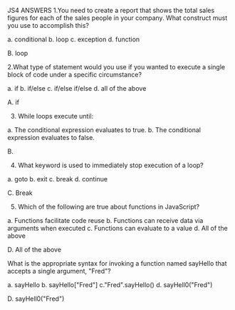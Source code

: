JS4 ANSWERS
1.You need to create a report that shows the total sales figures for each of the sales people in your company. What construct must you use to accomplish this?

a. conditional
b. loop
c. exception
d. function

B. loop


2.What type of statement would you use if you wanted to execute a single block of code under a specific circumstance?

a. if
b. if/else
c. if/else if/else
d. all of the above

A. if


3. While loops execute until:

a. The conditional expression evaluates to true.
b. The conditional expression evaluates to false.

B.


4. What keyword is used to immediately stop execution of a loop?

a. goto
b. exit
c. break 
d. continue

C. Break

5. Which of the following are true about functions in JavaScript?

a. Functions facilitate code reuse
b. Functions can receive data via arguments when executed
c. Functions can evaluate to a value
d. All of the above

D. All of the above


What is the appropriate syntax for invoking a function named sayHello that accepts a single argument, "Fred"?

a. sayHello
b. sayHello["Fred"]
c."Fred".sayHello()
d. sayHell0("Fred") 

D. sayHell0("Fred")